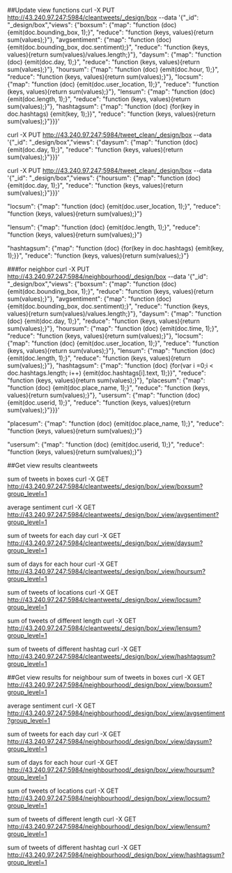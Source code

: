 
##Update view functions
curl -X PUT http://43.240.97.247:5984/cleantweets/_design/box --data '{"_id": "_design/box","views": {"boxsum": {"map": "function (doc) {emit(doc.bounding_box, 1);}", "reduce": "function (keys, values){return sum(values);}"}, "avgsentiment": {"map": "function (doc) {emit(doc.bounding_box, doc.sentiment);}", "reduce": "function (keys, values){return sum(values)/values.length;}"}, "daysum": {"map": "function (doc) {emit(doc.day, 1);}", "reduce": "function (keys, values){return sum(values);}"}, "hoursum": {"map": "function (doc) {emit(doc.hour, 1);}", "reduce": "function (keys, values){return sum(values);}"}, "locsum": {"map": "function (doc) {emit(doc.user_location, 1);}", "reduce": "function (keys, values){return sum(values);}"}, "lensum": {"map": "function (doc) {emit(doc.length, 1);}", "reduce": "function (keys, values){return sum(values);}"}, "hashtagsum": {"map": "function (doc) {for(key in doc.hashtags) {emit(key, 1);}}", "reduce": "function (keys, values){return sum(values);}"}}}'

curl -X PUT http://43.240.97.247:5984/tweet_clean/_design/box --data '{"_id": "_design/box","views": {"daysum": {"map": "function (doc) {emit(doc.day, 1);}", "reduce": "function (keys, values){return sum(values);}"}}}'

curl -X PUT http://43.240.97.247:5984/tweet_clean/_design/box --data '{"_id": "_design/box","views": {"hoursum": {"map": "function (doc) {emit(doc.day, 1);}", "reduce": "function (keys, values){return sum(values);}"}}}'

"locsum": {"map": "function (doc) {emit(doc.user_location, 1);}", "reduce": "function (keys, values){return sum(values);}"}

"lensum": {"map": "function (doc) {emit(doc.length, 1);}", "reduce": "function (keys, values){return sum(values);}"}

"hashtagsum": {"map": "function (doc) {for(key in doc.hashtags) {emit(key, 1);}}", "reduce": "function (keys, values){return sum(values);}"}

###for neighbor
curl -X PUT http://43.240.97.247:5984/neighbourhood/_design/box --data '{"_id": "_design/box","views": {"boxsum": {"map": "function (doc) {emit(doc.bounding_box, 1);}", "reduce": "function (keys, values){return sum(values);}"}, "avgsentiment": {"map": "function (doc) {emit(doc.bounding_box, doc.sentiment);}", "reduce": "function (keys, values){return sum(values)/values.length;}"}, "daysum": {"map": "function (doc) {emit(doc.day, 1);}", "reduce": "function (keys, values){return sum(values);}"}, "hoursum": {"map": "function (doc) {emit(doc.time, 1);}", "reduce": "function (keys, values){return sum(values);}"}, "locsum": {"map": "function (doc) {emit(doc.user_location, 1);}", "reduce": "function (keys, values){return sum(values);}"}, "lensum": {"map": "function (doc) {emit(doc.length, 1);}", "reduce": "function (keys, values){return sum(values);}"}, "hashtagsum": {"map": "function (doc) {for(var i =0;i < doc.hashtags.length; i++) {emit(doc.hashtags[i].text, 1);}}", "reduce": "function (keys, values){return sum(values);}"}, "placesum": {"map": "function (doc) {emit(doc.place_name, 1);}", "reduce": "function (keys, values){return sum(values);}"}, "usersum": {"map": "function (doc) {emit(doc.userid, 1);}", "reduce": "function (keys, values){return sum(values);}"}}}'

"placesum": {"map": "function (doc) {emit(doc.place_name, 1);}", "reduce": "function (keys, values){return sum(values);}"}

"usersum": {"map": "function (doc) {emit(doc.userid, 1);}", "reduce": "function (keys, values){return sum(values);}"}


##Get view results cleantweets

sum of tweets in boxes
curl -X GET http://43.240.97.247:5984/cleantweets/_design/box/_view/boxsum?group_level=1

average sentiment
curl -X GET http://43.240.97.247:5984/cleantweets/_design/box/_view/avgsentiment?group_level=1

sum of tweets for each day
curl -X GET http://43.240.97.247:5984/cleantweets/_design/box/_view/daysum?group_level=1


sum of days for each hour
curl -X GET http://43.240.97.247:5984/cleantweets/_design/box/_view/hoursum?group_level=1


sum of tweets of locations
curl -X GET http://43.240.97.247:5984/cleantweets/_design/box/_view/locsum?group_level=1

sum of tweets of different length
curl -X GET http://43.240.97.247:5984/cleantweets/_design/box/_view/lensum?group_level=1

sum of tweets of different hashtag
curl -X GET http://43.240.97.247:5984/cleantweets/_design/box/_view/hashtagsum?group_level=1



##Get view results for neighbour
sum of tweets in boxes
curl -X GET http://43.240.97.247:5984/neighbourhood/_design/box/_view/boxsum?group_level=1

average sentiment
curl -X GET http://43.240.97.247:5984/neighbourhood/_design/box/_view/avgsentiment?group_level=1

sum of tweets for each day
curl -X GET http://43.240.97.247:5984/neighbourhood/_design/box/_view/daysum?group_level=1


sum of days for each hour
curl -X GET http://43.240.97.247:5984/neighbourhood/_design/box/_view/hoursum?group_level=1


sum of tweets of locations
curl -X GET http://43.240.97.247:5984/neighbourhood/_design/box/_view/locsum?group_level=1

sum of tweets of different length
curl -X GET http://43.240.97.247:5984/neighbourhood/_design/box/_view/lensum?group_level=1

sum of tweets of different hashtag
curl -X GET http://43.240.97.247:5984/neighbourhood/_design/box/_view/hashtagsum?group_level=1